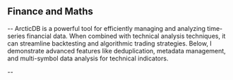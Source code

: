 ## Finance and Maths

*--*
ArcticDB is a powerful tool for efficiently managing and analyzing time-series financial data. When combined with technical analysis techniques, it can streamline backtesting and algorithmic trading strategies. Below, I demonstrate advanced features like deduplication, metadata management, and multi-symbol data analysis for technical indicators.

*--*
